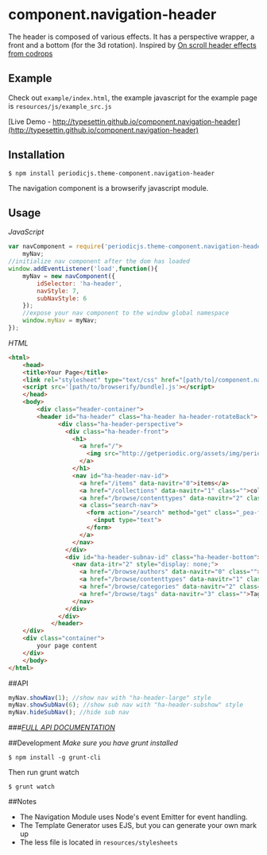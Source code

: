 # component.navigation-header

The header is composed of various effects. It has a perspective wrapper, a front and a bottom (for the 3d rotation). Inspired by [On scroll header effects from codrops](http://tympanus.net/codrops/2013/07/16/on-scroll-header-effects/)

## Example

Check out `example/index.html`, the example javascript for the example page is `resources/js/example_src.js`

[Live Demo - http://typesettin.github.io/component.navigation-header](http://typesettin.github.io/component.navigation-header)

## Installation

```
$ npm install periodicjs.theme-component.navigation-header
```

The navigation component is a browserify javascript module.

## Usage

*JavaScript*
```javascript
var navComponent = require('periodicjs.theme-component.navigation-header'),
	myNav;
//initialize nav component after the dom has loaded
window.addEventListener('load',function(){
	myNav = new navComponent({
		idSelector: 'ha-header',
		navStyle: 7,
		subNavStyle: 6
	});
	//expose your nav component to the window global namespace
	window.myNav = myNav;
});
```

*HTML*
```html
<html>
	<head>
  	<title>Your Page</title>
  	<link rel="stylesheet" type="text/css" href="[path/to]/component.navigation-header.css">
  	<script src='[path/to/browserify/bundle].js'></script>
	</head>
	<body>
		<div class="header-container">
    	<header id="ha-header" class="ha-header ha-header-rotateBack">
			  <div class="ha-header-perspective">
			    <div class="ha-header-front">
			      <h1>
			        <a href="/">
			          <img src="http://getperiodic.org/assets/img/periodic-favicon.png">
			        </a>
			      </h1>
			      <nav id="ha-header-nav-id">
			        <a href="/items" data-navitr="0">items</a>
			        <a href="/collections" data-navitr="1" class="">collections</a>
			        <a href="/browse/contenttypes" data-navitr="2" class="has-sub-nav">browse</a>
			        <a class="search-nav">
			          <form action="/search" method="get" class="_pea-form">
			            <input type="text">
			          </form>
			        </a>
			      </nav>
			    </div>
			    <div id="ha-header-subnav-id" class="ha-header-bottom">
			      <nav data-itr="2" style="display: none;">
			        <a href="/browse/authors" data-navitr="0" class="">Authors</a>
			        <a href="/browse/contenttypes" data-navitr="1" class="">Content Types</a>
			        <a href="/browse/categories" data-navitr="2" class="">Categories</a>
			        <a href="/browse/tags" data-navitr="3" class="">Tags</a>
			      </nav>
			    </div>
			  </div>
			</header>
  	</div>
  	<div class="container">
  		your page content
  	</div>
	</body>
</html>
```

##API

```javascript
myNav.showNav(1); //show nav with "ha-header-large" style
myNav.showSubNav(6); //show sub nav with "ha-header-subshow" style
myNav.hideSubNav(); //hide sub nav
```
###[*FULL API DOCUMENTATION*](https://github.com/typesettin/component.navigation-header/blob/master/doc/api.md)


##Development
*Make sure you have grunt installed*
```
$ npm install -g grunt-cli
```

Then run grunt watch
```
$ grunt watch
```

##Notes
* The Navigation Module uses Node's event Emitter for event handling.
* The Template Generator uses EJS, but you can generate your own mark up
* The less file is located in `resources/stylesheets`